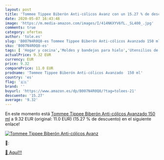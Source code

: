 ```yaml
---
layout: post
title: 'Tommee Tippee Biberón Anti-cólicos Avanz con un 15.27 % de descuento'
date: 2020-05-07 16:43:48
image: 'https://m.media-amazon.com/images/I/414NKXYV6fL._SL400_.jpg'
comments: true
category: ofertas
author: 'tole.es'
slug: 'B007N4R0Q8-es Tommee Tippee Biberón Anti-cólicos Avanzado 150 ml'
sku: 'B007N4R0Q8-es'
tags: [ 'Hogar y cocina','Moldes y bandejas para hielo','Utensilios de bar','Utensilios de cocina','biberón','tommee', ]
actualPrice: 9.32 EUR
currency: EUR
price: 9.32
comparePrice: 11.0 EUR
prodname: 'Tommee Tippee Biberón Anti-cólicos Avanzado  150 ml'
country: 'es'
flag: '🇪🇸'
brand: ''
buyurl: 'https://www.amazon.es/dp/B007N4R0Q8/?tag=tolees-21'
descuento: '15.27'
average: '9.32'
---
```


En este momento está [Tommee Tippee Biberón Anti-cólicos Avanzado  150 ml](https://www.amazon.es/dp/B007N4R0Q8/?tag=tolees-21) a 9.32 EUR (original: 11.0 EUR) (15.27 %  de descuento) en el siguiente enlace!

[![Tommee Tippee Biberón Anti-cólicos Avanz](https://m.media-amazon.com/images/I/414NKXYV6fL._SL400_.jpg)](https://www.amazon.es/dp/B007N4R0Q8/?tag=tolees-21)

🔎:


[🛒 Aquí!!!](https://www.amazon.es/dp/B007N4R0Q8/?tag=tolees-21)
